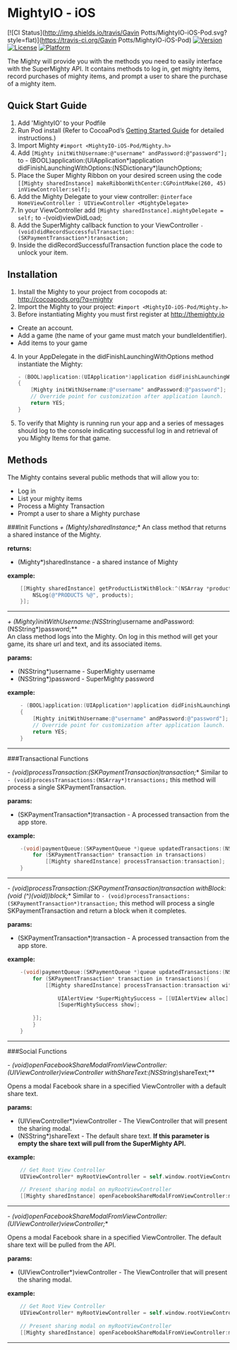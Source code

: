 MightyIO - iOS
=====================

[![CI Status](http://img.shields.io/travis/Gavin Potts/MightyIO-iOS-Pod.svg?style=flat)](https://travis-ci.org/Gavin Potts/MightyIO-iOS-Pod)
[![Version](https://img.shields.io/cocoapods/v/MightyIO-iOS-Pod.svg?style=flat)](http://cocoadocs.org/docsets/MightyIO-iOS-Pod)
[![License](https://img.shields.io/cocoapods/l/MightyIO-iOS-Pod.svg?style=flat)](http://cocoadocs.org/docsets/MightyIO-iOS-Pod)
[![Platform](https://img.shields.io/cocoapods/p/MightyIO-iOS-Pod.svg?style=flat)](http://cocoadocs.org/docsets/MightyIO-iOS-Pod)
 

The Mighty will provide you with the methods you need to easily interface with the SuperMighty API.  It contains methods to log in, get mighty items, record purchases of mighty items, and prompt a user to share the purchase of a mighty item.

## Quick Start Guide
1. Add 'MightyIO' to your Podfile
2. Run Pod install (Refer to CocoaPod’s [Getting Started Guide](http://cocoapods.org/#getstarted) for detailed instructions.)
3. Import Mighty ``#import <MightyIO-iOS-Pod/Mighty.h>``
4. Add ``[Mighty initWithUsername:@"username" andPassword:@"password"];`` to - (BOOL)application:(UIApplication*)application didFinishLaunchingWithOptions:(NSDictionary*)launchOptions;
5. Place the Super Mighty Ribbon on your desired screen using the code ``[[Mighty sharedInstance] makeRibbonWithCenter:CGPointMake(260, 45) inViewController:self];``
6. Add the Mighty Delegate to your view controller: ``@interface HomeViewController : UIViewController <MightyDelegate>``
7. In your ViewController add ``[Mighty sharedInstance].mightyDelegate = self;`` to -(void)viewDidLoad;
8. Add the SuperMighty callback function to your ViewController ``- (void)didRecordSuccessfulTransaction:(SKPaymentTransaction*)transaction;``
9. Inside the didRecordSuccessfulTransaction function place the code to unlock your item.


Installation
-----
1. Install the Mighty to your project from cocopods at: http://cocoapods.org/?q=mighty
2. Import the Mighty to your project: `#import <MightyIO-iOS-Pod/Mighty.h>`
3. Before instantiating Mighty you must first register at http://themighty.io
* Create an account.
* Add a game (the name of your game must match your bundleIdentifier).
* Add items to your game
4. In your AppDelegate in the didFinishLaunchingWithOptions method instantiate the Mighty:
    
    ```objective-c
    - (BOOL)application:(UIApplication*)application didFinishLaunchingWithOptions:(NSDictionary*)launchOptions
    {
        [Mighty initWithUsername:@"username" andPassword:@"password"];
        // Override point for customization after application launch.
        return YES;
    }
    ```

5. To verify that Mighty is running run your app and a series of messages should log to the console indicating successful log in and retrieval of you Mighty Items for that game.

Methods
-----
The Mighty contains several public methods that will allow you to:

* Log in
* List your mighty items
* Process a Mighty Transaction
* Prompt a user to share a Mighty purchase

###Init Functions
**+ (Mighty*)sharedInstance;**
An class method that returns a shared instance of the Mighty.

**returns:**

* (Mighty*)sharedInstance - a shared instance of Mighty

**example:**
```objective-c 
    [[Mighty sharedInstance] getProductListWithBlock:^(NSArray *products, NSError *error) {
        NSLog(@"PRODUCTS %@", products);
    }];
```
---

**+ (Mighty*)initWithUsername:(NSString*)username andPassword:(NSString*)password;**  
An class method logs into the Mighty. On log in this method will get your game, its share url and text, and its associated items. 

**params:**

* (NSString*)username - SuperMighty username
* (NSString*)password - SuperMighty password

**example:**
```objective-c
    - (BOOL)application:(UIApplication*)application didFinishLaunchingWithOptions:(NSDictionary*)launchOptions
    {
        [Mighty initWithUsername:@"username" andPassword:@"password"];
        // Override point for customization after application launch.
        return YES;
    }
```

---

###Transactional Functions

**- (void)processTransaction:(SKPaymentTransaction*)transaction;**
Similar to ``- (void)processTransactions:(NSArray*)transactions;`` this method will process a single SKPaymentTransaction.

**params:**

* (SKPaymentTransaction*)transaction - A processed transaction from the app store.

**example:**
```objective-c
    -(void)paymentQueue:(SKPaymentQueue *)queue updatedTransactions:(NSArray *)transactions{
        for (SKPaymentTransaction* transaction in transactions)
            [[Mighty sharedInstance] processTransaction:transaction];
    }
```

---

**- (void)processTransaction:(SKPaymentTransaction*)transaction withBlock:(void (^)(void))block;**
Similar to ``- (void)processTransactions:(SKPaymentTransaction*)transaction;`` this method will process a single SKPaymentTransaction and return a block when it completes.

**params:**

* (SKPaymentTransaction*)transaction - A processed transaction from the app store.

**example:**
```objective-c
    -(void)paymentQueue:(SKPaymentQueue *)queue updatedTransactions:(NSArray *)transactions{
        for (SKPaymentTransaction* transaction in transactions){
            [[Mighty sharedInstance] processTransaction:transaction withBlock:^{
            
                UIAlertView *SuperMightySuccess = [[UIAlertView alloc] initWithTitle:@"Success" message:@"Super Mighty Processed" delegate:self cancelButtonTitle:@"Cancel" otherButtonTitles: @"Share To Facebook", nil];
                [SuperMightySuccess show];
            
        }];
        }
    }
```

---

###Social Functions

**- (void)openFacebookShareModalFromViewController:(UIViewController*)viewController withShareText:(NSString*)shareText;**

Opens a modal Facebook share in a specified ViewController with a default share text.

**params:**

* (UIViewController*)viewController - The ViewController that will present the sharing modal.
* (NSString*)shareText - The default share text. **If this parameter is empty the share text will pull from the SuperMighty API.**

**example:**
```objective-c
    // Get Root View Controller
    UIViewController* myRootViewController = self.window.rootViewController;
    
    // Present sharing modal on myRootViewController
    [[Mighty sharedInstance] openFacebookShareModalFromViewController:myRootViewController withShareText:@"Share Text"];
```

---

**- (void)openFacebookShareModalFromViewController:(UIViewController*)viewController;**

Opens a modal Facebook share in a specified ViewController.  The default share text will be pulled from the API.

**params:**

* (UIViewController*)viewController - The ViewController that will present the sharing modal.


**example:**
```objective-c
    // Get Root View Controller
    UIViewController* myRootViewController = self.window.rootViewController;
    
    // Present sharing modal on myRootViewController
    [[Mighty sharedInstance] openFacebookShareModalFromViewController:myRootViewController withShareText:@"Share Text"];
```

---

